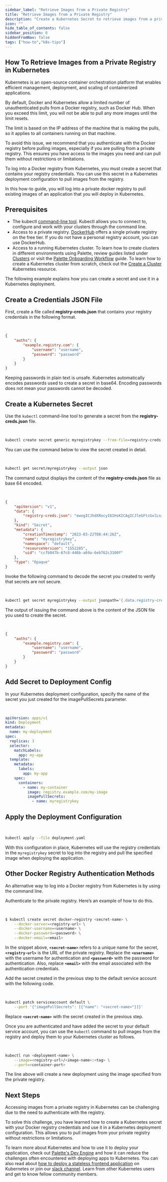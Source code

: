 ```yaml
---
sidebar_label: "Retrieve Images from a Private Registry"
title: "Retrieve Images from a Private Registry"
description: "Create a Kubernetes Secret to retrieve images from a private registry."
icon: ""
hide_table_of_contents: false
sidebar_position: 0
hiddenFromNav: false
tags: ["how-to","k8s-tips"]
---
```





## How To Retrieve Images from a Private Registry in Kubernetes

Kubernetes is an open-source container orchestration platform that enables efficient management, deployment, and scaling of containerized applications.

By default, Docker and Kubernetes allow a limited number of unauthenticated pulls from a Docker registry, such as Docker Hub. When you exceed this limit, you will not be able to pull any more images until the limit resets. 

The limit is based on the IP address of the machine that is making the pulls, so it applies to all containers running on that machine.

To avoid this issue, we recommend that you authenticate with the Docker registry before pulling images, especially if you are pulling from a private registry. This ensures you have access to the images you need and can pull them without restrictions or limitations. 

To log into a Docker registry from Kubernetes, you must create a secret that contains your registry credentials. You can use this secret in a Kubernetes deployment configuration to pull images from the registry.

In this how-to guide, you will log into a private docker registry to pull existing images of an application that you will deploy in Kubernetes.

## Prerequisites

- The kubectl [command-line tool](https://kubernetes.io/docs/tasks/tools/install-kubectl-linux/). Kubectl allows you to connect to, configure and work with your clusters through the command line.
- Access to a private registry.  [DockerHub](https://hub.docker.com/) offers a single private registry on the free tier. If you do not have a personal registry account, you can use DockerHub.
- Access to a running Kubernetes cluster. To learn how to create clusters in different environments using Palette, review guides listed under [Clusters](../../clusters/clusters.md) or visit the [Palette Onboarding Workflow](../../getting-started/onboarding-workflow.md#palette-workflow) guide. To learn how to create a Kubernetes cluster from scratch, check out the [Create a Cluster](https://kubernetes.io/docs/tutorials/kubernetes-basics/create-cluster/) Kubernetes resource.

The following example explains how you can create a secret and use it in a Kubernetes deployment.

## Create a Credentials JSON File

First, create a file called **registry-creds.json** that contains your registry credentials in the following format.

<br />

```json
{
	"auths": {
		"example.registry.com": {
			"username": "username",
			"password": "password"
		}
	}
}
```

Keeping passwords in plain text is unsafe. Kubernetes automatically encodes passwords used to create a secret in base64.  Encoding passwords does not mean your passwords cannot be decoded. 

## Create a Kubernetes Secret 

Use the `kubectl` command-line tool to generate a secret from the **registry-creds.json** file.

<br />

```bash
kubectl create secret generic myregistrykey --from-file=registry-creds.json
```

You can use the command below to view the secret created in detail.

<br />

```bash
kubectl get secret/myregistrykey --output json
```

The command output displays the content of the **registry-creds.json** file as base 64 encoded.

<br />

```json
{
    "apiVersion": "v1",
    "data": {
        "registry-creds.json": "ewogICJhdXRocyI6IHsKICAgICJleGFtcGxlLnJlZ2lzdHJ5LmNvbSI6IHsKICAgICAgInVzZXJuYW1lIjogInRlc3RfdXNlcm5hbWUiLAogICAgICAicGFzc3dvcmQiOiAidGVzdF9wYXNzd29yZCIKICAgIH0KICB9Cn0K"
    },
    "kind": "Secret",
    "metadata": {
        "creationTimestamp": "2023-03-22T08:44:26Z",
        "name": "myregistrykey",
        "namespace": "default",
        "resourceVersion": "1552285",
        "uid": "ccfb047b-67c8-446b-a69a-6eb762c3100f"
    },
    "type": "Opaque"
}
```

Invoke the following command to decode the secret you created to verify that secrets are not secure.

<br />

```bash
kubectl get secret myregistrykey --output jsonpath='{.data.registry-creds\.json}' | base64 --decode
```

The output of issuing the command above is the content of the JSON file you used to create the secret.

<br />

```json
{
	"auths": {
		"example.registry.com": {
			"username": "username",
			"password": "password"
		}
	}
}
```

##  Add Secret to Deployment Config

In your Kubernetes deployment configuration, specify the name of the secret you just created for the imagePullSecrets parameter.

<br />

```yaml
apiVersion: apps/v1
kind: Deployment
metadata:
  name: my-deployment
spec:
  replicas: 3
  selector:
    matchLabels: 
      app: my-app
  template:
    metadata:
      labels:
        app: my-app
    spec:
      containers:
        - name: my-container
          image: registry.example.com/my-image
          imagePullSecrets:
            - name: myregistrykey
```

## Apply the Deployment Configuration

<br />

```bash
kubectl apply --file deployment.yaml
```

With this configuration in place, Kubernetes will use the registry credentials in the `myregistrykey` secret to log into the registry and pull the specified image when deploying the application.

## Other Docker Registry Authentication Methods

An alternative way to log into a Docker registry from Kubernetes is by using the command line. 

Authenticate to the private registry. Here’s an example of how to do this.

<br />

```bash
$ kubectl create secret docker-registry <secret-name> \
    --docker-server=<registry-url> \
    --docker-username=<username> \
    --docker-password=<password> \
    --docker-email=<email>
```

In the snippet above, **`<secret-name>`** refers to a unique name for the secret, **`<registry-url>`** is the URL of the private registry. Replace the **`<username>`** with the username for authentication and **`<password>`** with the password for authentication. Also, replace **`<email>`**
 with the email associated with the authentication credentials.

Add the secret created in the previous step to the default service account with the following code.

<br />

```bash
kubectl patch serviceaccount default \
    --port '{"imagePullSecrets": [{"name": "<secret-name>"}]}'
```

Replace **`<secret-name>`** with the secret created in the previous step.

Once you are authenticated and have added the secret to your default service account, you can use the `kubectl` command to pull images from the registry and deploy them to your Kubernetes cluster as follows.

<br />

```bash
kubectl run <deployment-name> \
    --image=<registry-url>/<image-name>:<tag> \
    --port=<container-port>
```

The line above will create a new deployment using the image specified from the private registry.

## Next Steps

Accessing images from a private registry in Kubernetes can be challenging due to the need to authenticate with the registry. 

To solve this challenge, you have learned how to create a Kubernetes secret with your Docker registry credentials and use it in a Kubernetes deployment configuration. This allows you to pull images from your private registry without restrictions or limitations. 

To learn more about Kubernetes and how to use it to deploy your application, check out [Palette's Dev Engine](../../devx/apps/deploy-app.md) and how it can reduce the challenges often encountered with deploying apps to Kubernetes. You can also read about [how to deploy a stateless frontend application](/kubernetes-knowlege-hub/tutorials/deploy-stateless-frontend-app) on Kubernetes or join our [slack channel](https://join.slack.com/t/spectrocloudcommunity/shared_invite/zt-1mw0cgosi-hZJDF_1QU77vF~qNJoPNUQ). Learn from other Kubernetes users and get to know fellow community members.
